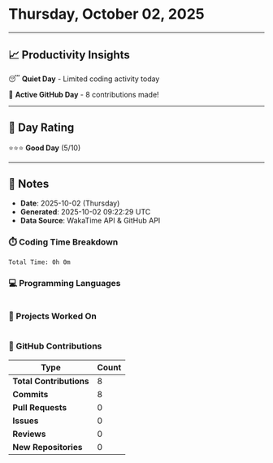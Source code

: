 # Thursday, October 02, 2025

---

## 📈 Productivity Insights

😴 **Quiet Day** - Limited coding activity today

🚀 **Active GitHub Day** - 8 contributions made!

---

## 🎯 Day Rating

⭐⭐⭐ **Good Day** (5/10)

---

## 📝 Notes

- **Date**: 2025-10-02 (Thursday)
- **Generated**: 2025-10-02 09:22:29 UTC
- **Data Source**: WakaTime API & GitHub API


### ⏱️ Coding Time Breakdown

```
Total Time: 0h 0m
```

### 💻 Programming Languages

```
```

### 📂 Projects Worked On

```
```


### 🐙 GitHub Contributions

| Type | Count |
|------|-------|
| **Total Contributions** | 8 |
| **Commits** | 8 |
| **Pull Requests** | 0 |
| **Issues** | 0 |
| **Reviews** | 0 |
| **New Repositories** | 0 |

